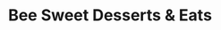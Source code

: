 ---
title: "Bee Sweet Desserts & Eats"
url: /zanesville/bee-sweet-desserts-und-eats/
shop: Konditorei
---
